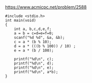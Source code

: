 https://www.acmicpc.net/problem/2588

```
#include <stdio.h>
int main(void)
{
	int a, b,c,d,e,f;
	a = b = c=d=e=f=0;
	scanf("%d %d", &a, &b);
	c = a * (b % 10);
	d = a * (((b % 100)) / 10) ;
	e = a * (b / 100);

	printf("%d\n", c);
	printf("%d\n", d);
	printf("%d\n", e);
	printf("%d\n", a*b);
}
```

